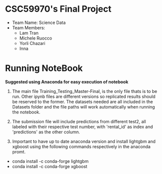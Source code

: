 # CSC59970's Final Project
- Team Name: Science Data
- Team Members:
  - Lam Tran
  - Michele Ruocco
  - Yorli Chazari
  - Inna 
  
# Running NoteBook
**Suggested using Anaconda for easy execution of notebook**
1. The main file Training_Testing_Master-Final, is the only file thats is to be run. Other ipynb files are different versions so replicated results should be reserved to the former. The datasets needed are all included in the Datasets folder and the file paths will work automatically when running the notebook. 
2. The submission file will include predictions from different test2, all labeled with their respective test number, with 'rental_id' as index and 'predictions' as the other column.

3. Important to have up to date anaconda version and install lightgbm and xgboost using the following commands respectively in the anaconda promt.
- conda install -c conda-forge lightgbm
- conda install -c conda-forge xgboost
  
